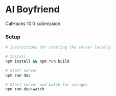 # AI Boyfriend

CalHacks 10.0 submission.

### Setup

```bash
# Instructions for starting the server locally 

# Install
npm install && npm run build

# Start server
npm run dev

# Start server and watch for changes
npm run dev:watch

```